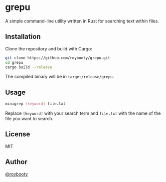 # grepu

A simple command-line utility written in Rust for searching text within files.

## Installation

Clone the repository and build with Cargo:

```bash
git clone https://github.com/roybooty/grepu.git
cd grepu
cargo build --release
```

The compiled binary will be in `target/release/grepu`.

## Usage

```bash
minigrep [keyword] file.txt
```

Replace `[keyword]` with your search term and `file.txt` with the name of the file you want to search.

## License

MIT

## Author

[@roybooty](https://github.com/roybooty)